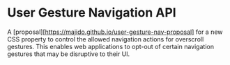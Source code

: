 # User Gesture Navigation API

A [proposal][https://majido.github.io/user-gesture-nav-proposal] for a new CSS
property to control the allowed navigation actions for overscroll gestures. This
enables web applications to opt-out of certain navigation gestures that may be
disruptive to their UI.
